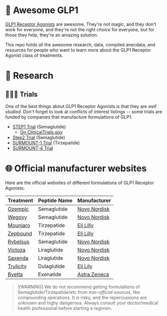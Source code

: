 # 💊 Awesome GLP1

[GLP1 Receptor Agonists][gg-what-is-glp1] are awesome.
They're not magic, and they don't work for everyone, and they're not the right *choice* for everyone, but for those they help, they're an amazing solution. 

This repo holds all the awesome research, data, compiled anecdata, and resources for people who want to learn more about the GLP1 Receptor Agonist class of treatments.

[gg-what-is-glp1]: https://glp1.guide/content/what-are-glp1-agonists

# 📑 Research

## 🧑‍🤝‍🧑 Trials

One of the best things about GLP1 Receptor Agonists is that they are *well studied*. 
Don't forget to look at conflicts of interest listings -- some trials are funded by companies that manufacture formulations of GLP1.

- [STEP1 Trial](https://www.nejm.org/doi/full/10.1056/NEJMoa2032183) (Semaglutide)
  - [On ClinicalTrials.gov](https://clinicaltrials.gov/study/NCT03548935)
- [Step2 Trial](https://www.thelancet.com/journals/lancet/article/PIIS0140-6736(21)00213-0/abstract) (Semaglutide)
- [SURMOUNT-1 Trial](https://www.nejm.org/doi/full/10.1056/NEJMoa2206038) (Tirzepatide)
- [SURMOUNT-4 Trial](https://jamanetwork.com/journals/jama/fullarticle/2812936)

# 🌐 Official manufacturer websites

Here are the official websites of different formulations of GLP1 Receptor Agonists:

| Treatment | Peptide Name | Manufacturer |
|-----------|--------------|---------------|
| [Ozempic][ozempic] | Semaglutide   | [Novo Nordisk][nn] |
| [Wegovy][wegovy]  | Semaglutide   | [Novo Nordisk][nn] |
| [Mounjaro][mounjaro] | Tirzepatide  | [Eli Lilly][lilly] |
| [Zepbound][zepbound] | Tirzepatide  | [Eli Lilly][lilly]    |
| [Rybelsus][rybelsus] | Semaglutide  | [Novo Nordisk][nn] |
| [Victoza][victoza] | Liraglutide | [Novo Nordisk][nn] |
| [Saxenda][saxenda] | Liraglutide | [Novo Nordisk][nn] |
| [Trulicity][trulicity] | Dulaglutide | [Eli Lily][lilly] | 
| [Byetta][byetta] | Exenatide | [Astra Zeneca][az] |

> ![WARNING]
> We do not recommend getting formulations of Semaglutide/Tirzepatide/etc from *non-official sources*, like compounding operations.
> It is risky, and the repercussions are unknown and highy dangerous.
> Always consult your doctor/medical health professional before starting a regimen.

[ozempic]: https://ozmepic.com
[wegovy]: https://wegovy.com
[mounjaro]: https://mounjaro.com
[rybelsus]: https://rybelsus.com
[nn]: https://novonordisk.com
[az]: https://astrazeneca-us.com
[zepbound]: https://www.zepbound.lilly.com/
[victoza]: https://www.victoza.com/
[saxenda]: https://www.saxenda.com/
[trulicity]: https://www.trulicity.com/
[byetta]: https://www.astrazeneca-us.com/medicines/astrazeneca-medications.html

[lilly]: https://en.wikipedia.org/wiki/Eli_Lilly_and_Company

